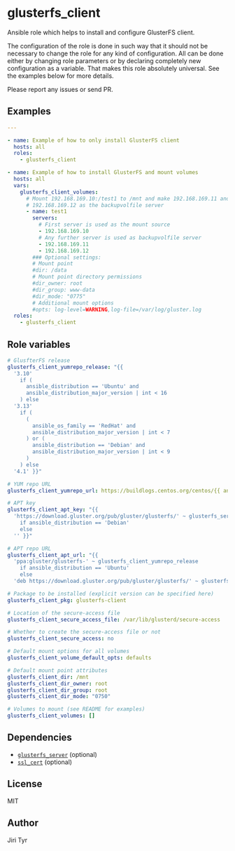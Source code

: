 glusterfs_client
================

Ansible role which helps to install and configure GlusterFS client.

The configuration of the role is done in such way that it should not be
necessary to change the role for any kind of configuration. All can be
done either by changing role parameters or by declaring completely new
configuration as a variable. That makes this role absolutely
universal. See the examples below for more details.

Please report any issues or send PR.


Examples
--------

```yaml
---

- name: Example of how to only install GlusterFS client
  hosts: all
  roles:
    - glusterfs_client

- name: Example of how to install GlusterFS and mount volumes
  hosts: all
  vars:
    glusterfs_client_volumes:
      # Mount 192.168.169.10:/test1 to /mnt and make 192.168.169.11 and
      # 192.168.169.12 as the backupvolfile server
      - name: test1
        servers:
          # First server is used as the mount source
          - 192.168.169.10
          # Any further server is used as backupvolfile server
          - 192.168.169.11
          - 192.168.169.12
        ### Optional settings:
        # Mount point
        #dir: /data
        # Mount point directory permissions
        #dir_owner: root
        #dir_group: www-data
        #dir_mode: "0775"
        # Additional mount options
        #opts: log-level=WARNING,log-file=/var/log/gluster.log
  roles:
    - glusterfs_client
```


Role variables
--------------

```yaml
# GlusfterFS release
glusterfs_client_yumrepo_release: "{{
  '3.10'
    if (
      ansible_distribution == 'Ubuntu' and
      ansible_distribution_major_version | int < 16
    ) else
  '3.13'
    if (
      (
        ansible_os_family == 'RedHat' and
        ansible_distribution_major_version | int < 7
      ) or (
        ansible_distribution == 'Debian' and
        ansible_distribution_major_version | int < 9
      )
    ) else
  '4.1' }}"

# YUM repo URL
glusterfs_client_yumrepo_url: https://buildlogs.centos.org/centos/{{ ansible_distribution_major_version }}/storage/$basearch/gluster-{{ glusterfs_client_yumrepo_release }}/

# APT key
glusterfs_client_apt_key: "{{
  'https://download.gluster.org/pub/gluster/glusterfs/' ~ glusterfs_server_yumrepo_release ~ '/rsa.pub'
    if ansible_distribution == 'Debian'
    else
  '' }}"

# APT repo URL
glusterfs_client_apt_url: "{{
  'ppa:gluster/glusterfs-' ~ glusterfs_client_yumrepo_release
    if ansible_distribution == 'Ubuntu'
    else
  'deb https://download.gluster.org/pub/gluster/glusterfs/' ~ glusterfs_client_yumrepo_release ~ '/LATEST/Debian/' ~ ansible_distribution_release ~ '/amd64/apt ' ~ ansible_distribution_release ~  ' main' }}"

# Package to be installed (explicit version can be specified here)
glusterfs_client_pkg: glusterfs-client

# Location of the secure-access file
glusterfs_client_secure_access_file: /var/lib/glusterd/secure-access

# Whether to create the secure-access file or not
glusterfs_client_secure_access: no

# Default mount options for all volumes
glusterfs_client_volume_default_opts: defaults

# Default mount point attributes
glusterfs_client_dir: /mnt
glusterfs_client_dir_owner: root
glusterfs_client_dir_group: root
glusterfs_client_dir_mode: "0750"

# Volumes to mount (see README for examples)
glusterfs_client_volumes: []
```


Dependencies
------------

- [`glusterfs_server`](https://github.com/jtyr/ansible-glusterfs_server) (optional)
- [`ssl_cert`](https://github.com/jtyr/ansible-ssl_cert) (optional)


License
-------

MIT


Author
------

Jiri Tyr
